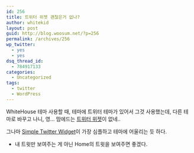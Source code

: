 ```yaml
---
id: 256
title: 트위터 위젯 괜찮은거 없나?
author: whitekid
layout: post
guid: http://blog.woosum.net/?p=256
permalink: /archives/256
wp_twitter:
  - yes
  - yes
dsq_thread_id:
  - 784917133
categories:
  - Uncategorized
tags:
  - twitter
  - WordPress
---
```

WhiteHouse 테마 사용할 때, 테마에 트위터 테마가 있어서 그것 사용했는데, 다른 테마로 바꾸고 나니, 영... 맘에드는 [트위터 위젯][1]이 없네..

그나마 [Simple Twitter Widget][2]이 가장 심플하고 테마에 어울리는 듯 하다.

  * 내 트윗만 보여주는 게 아닌 Home의 트윗을 보여주면 좋겠다.

 [1]: http://wordpress.org/extend/plugins/search.php?q=twitter+widget&sort=
 [2]: http://wordpress.org/extend/plugins/simple-twitter-widget/